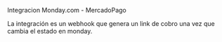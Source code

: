 Integracion Monday.com - MercadoPago

La integración es un webhook que genera un link de cobro una vez que cambia el estado en monday.
